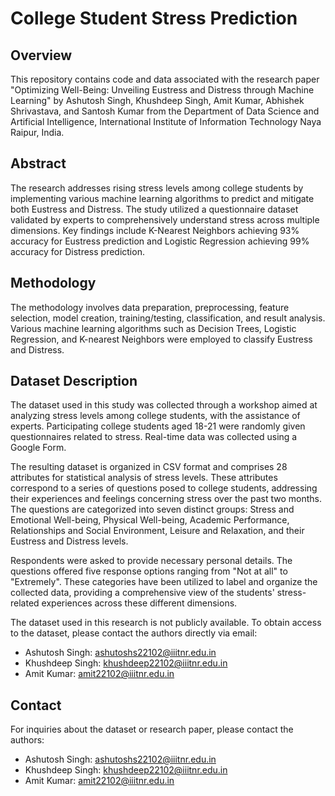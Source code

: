 # College Student Stress Prediction

## Overview
This repository contains code and data associated with the research paper "Optimizing Well-Being: Unveiling Eustress and Distress through Machine Learning" by Ashutosh Singh, Khushdeep Singh, Amit Kumar, Abhishek Shrivastava, and Santosh Kumar from the Department of Data Science and Artificial Intelligence, International Institute of Information Technology Naya Raipur, India.

## Abstract
The research addresses rising stress levels among college students by implementing various machine learning algorithms to predict and mitigate both Eustress and Distress. The study utilized a questionnaire dataset validated by experts to comprehensively understand stress across multiple dimensions. Key findings include K-Nearest Neighbors achieving 93% accuracy for Eustress prediction and Logistic Regression achieving 99% accuracy for Distress prediction.

## Methodology
The methodology involves data preparation, preprocessing, feature selection, model creation, training/testing, classification, and result analysis. Various machine learning algorithms such as Decision Trees, Logistic Regression, and K-nearest Neighbors were employed to classify Eustress and Distress.


## Dataset Description

The dataset used in this study was collected through a workshop aimed at analyzing stress levels among college students, with the assistance of experts. Participating college students aged 18-21 were randomly given questionnaires related to stress. Real-time data was collected using a Google Form.

The resulting dataset is organized in CSV format and comprises 28 attributes for statistical analysis of stress levels. These attributes correspond to a series of questions posed to college students, addressing their experiences and feelings concerning stress over the past two months. The questions are categorized into seven distinct groups: Stress and Emotional Well-being, Physical Well-being, Academic Performance, Relationships and Social Environment, Leisure and Relaxation, and their Eustress and Distress levels.

Respondents were asked to provide necessary personal details. The questions offered five response options ranging from "Not at all" to "Extremely". These categories have been utilized to label and organize the collected data, providing a comprehensive view of the students' stress-related experiences across these different dimensions.

The dataset used in this research is not publicly available. To obtain access to the dataset, please contact the authors directly via email:

- Ashutosh Singh: ashutoshs22102@iiitnr.edu.in
- Khushdeep Singh: khushdeep22102@iiitnr.edu.in
- Amit Kumar: amit22102@iiitnr.edu.in


## Contact
For inquiries about the dataset or research paper, please contact the authors:
- Ashutosh Singh: ashutoshs22102@iiitnr.edu.in
- Khushdeep Singh: khushdeep22102@iiitnr.edu.in
- Amit Kumar: amit22102@iiitnr.edu.in
